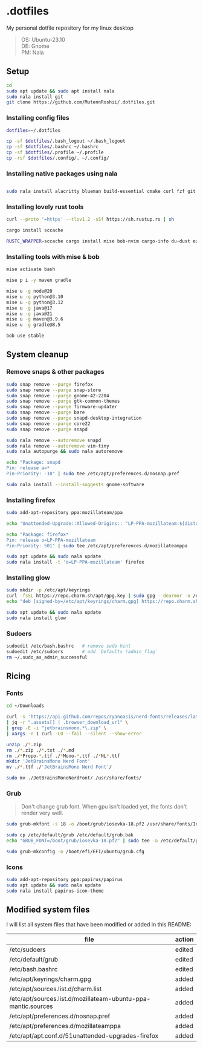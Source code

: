 # .dotfiles

My personal dotfile repository for my linux desktop

> OS: Ubuntu-23.10 <br>
> DE: Gnome <br>
> PM: Nala <br>

## Setup

```bash
cd
sudo apt update && sudo apt install nala
sudo nala install git
git clone https://github.com/MutennRoshii/.dotfiles.git
```

### Installing config files

```bash
dotfiles=~/.dotfiles

cp -sf $dotfiles/.bash_logout ~/.bash_logout
cp -sf $dotfiles/.bashrc ~/.bashrc
cp -sf $dotfiles/.profile ~/.profile
cp -rsf $dotfiles/.config/. ~/.config/
```

### Installing native packages using nala

```bash

sudo nala install alacritty blueman build-essential cmake curl fzf git gnome-software gnome-tweaks i3 libbz2-dev libffi-dev liblzma-dev libncurses-dev libreadline-dev libsqlite3-dev libssl-dev libxml2-dev libxmlsec1-dev lxappearance nitrogen papirus-icon-theme pasystray rofi tk-dev zlib1g-dev
```

### Installing lovely rust tools

```bash
curl --proto '=https' --tlsv1.2 -sSf https://sh.rustup.rs | sh

cargo install sccache

RUSTC_WRAPPER=sccache cargo install mise bob-nvim cargo-info du-dust eza fd-find ripgrep sccache starship tealdeer
```

### Installing tools with mise & bob

```bash
mise activate bash

mise p i -y maven gradle

mise u -g node@20
mise u -g python@3.10
mise u -g python@3.12
mise u -g java@17
mise u -g java@21
mise u -g maven@3.9.6
mise u -g gradle@8.5

bob use stable
```

## System cleanup

### Remove snaps & other packages

```bash
sudo snap remove --purge firefox
sudo snap remove --purge snap-store
sudo snap remove --purge gnome-42-2204
sudo snap remove --purge gtk-common-themes
sudo snap remove --purge firmware-updater
sudo snap remove --purge bare
sudo snap remove --purge snapd-desktop-integration
sudo snap remove --purge core22
sudo snap remove --purge snapd

sudo nala remove --autoremove snapd
sudo nala remove --autoremove vim-tiny
sudo nala autopurge && sudo nala autoremove

echo "Package: snapd
Pin: release a=*
Pin-Priority: -10" | sudo tee /etc/apt/preferences.d/nosnap.pref

sudo nala install --install-suggests gnome-software
```

### Installing firefox

```bash
sudo add-apt-repository ppa:mozillateam/ppa

echo 'Unattended-Upgrade::Allowed-Origins:: "LP-PPA-mozillateam:${distro_codename}";' | sudo tee /etc/apt/apt.conf.d/51unattended-upgrades-firefox

echo "Package: firefox*
Pin: release o=LP-PPA-mozillateam
Pin-Priority: 501" | sudo tee /etc/apt/preferences.d/mozillateamppa

sudo apt update && sudo nala update
sudo nala install -t 'o=LP-PPA-mozillateam' firefox
```

### Installing glow

```bash
sudo mkdir -p /etc/apt/keyrings
curl -fsSL https://repo.charm.sh/apt/gpg.key | sudo gpg --dearmor -o /etc/apt/keyrings/charm.gpg
echo "deb [signed-by=/etc/apt/keyrings/charm.gpg] https://repo.charm.sh/apt/ * *" | sudo tee /etc/apt/sources.list.d/charm.list

sudo apt update && sudo nala update
sudo nala install glow
```

### Sudoers

```bash
sudoedit /etc/bash.bashrc   # remove sudo hint
sudoedit /etc/sudoers       # add `Defaults !admin_flag`
rm ~/.sudo_as_admin_successful
```

## Ricing

### Fonts

```bash
cd ~/Downloads 

curl -s 'https://api.github.com/repos/ryanoasis/nerd-fonts/releases/latest' \
| jq -r ".assets[] | .browser_download_url" \
| grep -E -i "jetbrainsmono.*\.zip" \
| xargs -n 1 curl -LO --fail --silent --show-error

unzip ./*.zip
rm ./*.zip ./*.txt ./*.md
rm ./*Propo-*.ttf ./*Mono-*.ttf ./*NL*.ttf
mkdir 'JetBrainsMono Nerd Font'
mv ./*.ttf ./'JetBrainsMono Nerd Font'/

sudo mv ./JetBrainsMonoNerdFont/ /usr/share/fonts/
```

### Grub

> Don't change grub font. When gpu isn't loaded yet, the fonts don't render very well.

```bash
sudo grub-mkfont -s 18 -o /boot/grub/iosevka-18.pf2 /usr/share/fonts/Iosevka/Iosevka-Regular.ttf

sudo cp /etc/default/grub /etc/default/grub.bak
echo "GRUB_FONT=/boot/grub/iosevka-18.pf2" | sudo tee -a /etc/default/grub

sudo grub-mkconfig -o /boot/efi/EFI/ubuntu/grub.cfg
```

### Icons

```bash
sudo add-apt-repository ppa:papirus/papirus
sudo apt update && sudo nala update
sudo nala install papirus-icon-theme
```

## Modified system files

I will list all system files that have been modified or added in this README:

| file                                                          | action |
|---------------------------------------------------------------|--------|
| /etc/sudoers                                                  | edited |
| /etc/default/grub                                             | edited |
| /etc/bash.bashrc                                              | edited |
| /etc/apt/keyrings/charm.gpg                                   | added  |
| /etc/apt/sources.list.d/charm.list                            | added  |
| /etc/apt/sources.list.d/mozillateam-ubuntu-ppa-mantic.sources | added  |
| /etc/apt/preferences.d/nosnap.pref                            | added  |
| /etc/apt/preferences.d/mozillateamppa                         | added  |
| /etc/apt/apt.conf.d/51unattended-upgrades-firefox             | added  |
